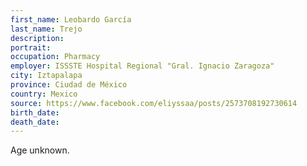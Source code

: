 ```yaml
---
first_name: Leobardo García
last_name: Trejo
description: 
portrait: 
occupation: Pharmacy
employer: ISSSTE Hospital Regional "Gral. Ignacio Zaragoza"
city: Iztapalapa
province: Ciudad de México
country: Mexico
source: https://www.facebook.com/eliyssaa/posts/2573708192730614
birth_date: 
death_date: 
---
```


Age unknown.